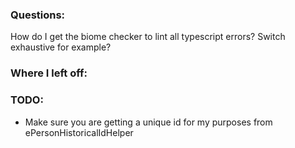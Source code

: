 ### Questions:

How do I get the biome checker to lint all typescript errors? Switch exhaustive for example?

### Where I left off:

### TODO:

- Make sure you are getting a unique id for my purposes from ePersonHistoricalIdHelper
